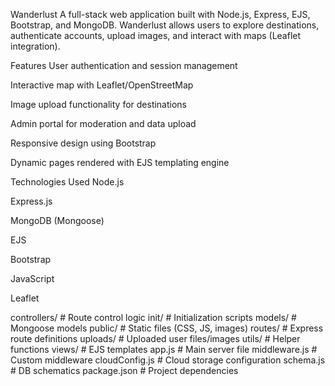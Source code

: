 Wanderlust
A full-stack web application built with Node.js, Express, EJS, Bootstrap, and MongoDB. Wanderlust allows users to explore destinations, authenticate accounts, upload images, and interact with maps (Leaflet integration).

Features
User authentication and session management

Interactive map with Leaflet/OpenStreetMap

Image upload functionality for destinations

Admin portal for moderation and data upload

Responsive design using Bootstrap

Dynamic pages rendered with EJS templating engine

Technologies Used
Node.js

Express.js

MongoDB (Mongoose)

EJS

Bootstrap

JavaScript

Leaflet

controllers/    # Route control logic
init/           # Initialization scripts
models/         # Mongoose models
public/         # Static files (CSS, JS, images)
routes/         # Express route definitions
uploads/        # Uploaded user files/images
utils/          # Helper functions
views/          # EJS templates
app.js          # Main server file
middleware.js   # Custom middleware
cloudConfig.js  # Cloud storage configuration
schema.js       # DB schematics
package.json    # Project dependencies
